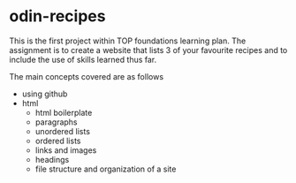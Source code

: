 # odin-recipes
This is the first project within TOP foundations learning plan.
The assignment is to create a website that lists 3 of your 
favourite recipes and to include the use of skills learned thus far.

The main concepts covered are as follows

- using github
- html
    - html boilerplate
    - paragraphs
    - unordered lists
    - ordered lists
    - links and images
    - headings
    - file structure and organization of a site
